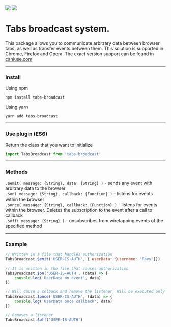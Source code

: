<p align="left">
  <img src="https://badgen.net/github/stars/rovniy/tabs-broadcast">
  <img src="https://badgen.net/badgesize/gzip/rovniy/tabs-broadcast/master/index.js">
</p>

# Tabs broadcast system.

This package allows you to communicate arbitrary data between browser tabs, as well as transfer events between them. This solution is supported in Chrome, Firefox and Opera. The exact version support can be found in [caniuse.com](https://caniuse.com/#search=BroadcastChannel) 
<hr/>

### Install
Using npm
```
npm install tabs-broadcast
```

Using yarn
```
yarn add tabs-broadcast
```

<hr/>

### Use plugin (ES6)
Return the class that you want to initialize
```javascript
import TabsBroadcast from 'tabs-broadcast'
```

<hr/>

### Methods

`.$emit( message: {String}, data: {String} )` - sends any event with arbitrary data to the browser<br/>
`.$on( message: {String}, callback: {Function} )` - listens for events within the browser<br/>
`.$once( message: {String}, callback: {Function} )` - listens for events within the browser. Deletes the subscription to the event after a call to callback<br/>
`.$off( message: {String} )` - unsubscribes from wiretapping events of the specified method<br/>

<hr/>

### Example
```javascript
// Written in a file that handles authorization 
TabsBroadcast.$emit('USER-IS-AUTH', { userData: {username: 'Ravy'}})

// It is written in the file that causes authorization
TabsBroadcast.$on('USER-IS-AUTH', (data) => {
    console.log('UserData on event', data)
})

// Will cause a colback and remove the listener. Will be executed only once
TabsBroadcast.$once('USER-IS-AUTH', (data) => {
    console.log('UserData once callback', data)
})

// Removes a listener
TabsBroadcast.$off('USER-IS-AUTH')
```
